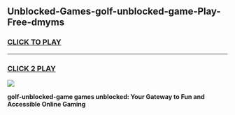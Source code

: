 
## Unblocked-Games-golf-unblocked-game-Play-Free-dmyms
<h3>
<a href="https://premium76.site?title=golf-unblocked-game&ref=15A">CLICK TO PLAY</a></h3>
<hr>

<h3>
<a href="https://premium76.site?title=golf-unblocked-game&ref=15A">CLICK 2 PLAY</a>
  
</h3>

<a href="https://premium76.site?title=golf-unblocked-game&ref=15A"><img src="https://clearcache.store/games.png"></a>


**golf-unblocked-game games unblocked: Your Gateway to Fun and Accessible Online Gaming**
